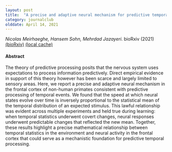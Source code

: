 ```yaml
---
layout: post
title:  "A precise and adaptive neural mechanism for predictive temporal processing in the frontal cortex (2021)"
category: journalclub
olddate: April 14, 2021
---
```

 
*Nicolas Meirhaeghe, Hansem Sohn, Mehrdad Jazayeri*. bioRxiv (2021) 
[(bioRxiv)](http://biorxiv.org/lookup/doi/10.1101/2021.03.10.434831)
[(local cache)]({{site.url}}/journalclub/JCpapers/Meirhaeghe2021.pdf)

#### Abstract
The theory of predictive processing posits that the nervous system uses expectations to process information predictively. Direct empirical evidence in support of this theory however has been scarce and largely limited to sensory areas. Here, we report a precise and adaptive neural mechanism in the frontal cortex of non-human primates consistent with predictive processing of temporal events. We found that the speed at which neural states evolve over time is inversely proportional to the statistical mean of the temporal distribution of an expected stimulus. This lawful relationship was evident across multiple experiments and held true during learning: when temporal statistics underwent covert changes, neural responses underwent predictable changes that reflected the new mean. Together, these results highlight a precise mathematical relationship between temporal statistics in the environment and neural activity in the frontal cortex that could serve as a mechanistic foundation for predictive temporal processing.
